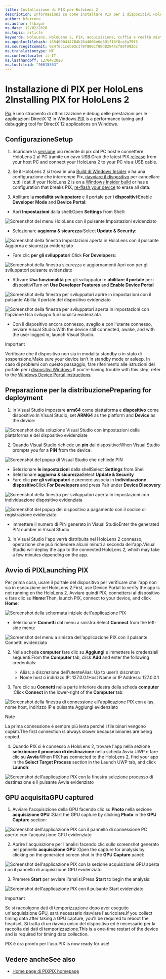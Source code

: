 ```yaml
---
title: Installazione di PIX per HoloLens 2
description: Informazioni su come installare PIX per i dispositivi HoloLens 2.
author: hferrone
ms.author: flbagar
ms.date: 12/02/2020
ms.topic: article
keywords: HoloLens, HoloLens 2, PIX, acquisizione, cuffia a realtà mista, cuffia di realtà mista di Windows, auricolare della realtà virtuale
ms.openlocfilehash: 4554600414784b2644006e6e891f16f8ce3a79f5
ms.sourcegitcommit: 924f8c1ceb93c378f800cf88d82944cf80f092bc
ms.translationtype: MT
ms.contentlocale: it-IT
ms.lasthandoff: 12/04/2020
ms.locfileid: "96615363"
---
```

# <a name="installing-pix-for-hololens-2"></a><span data-ttu-id="bbea2-104">Installazione di PIX per HoloLens 2</span><span class="sxs-lookup"><span data-stu-id="bbea2-104">Installing PIX for HoloLens 2</span></span>

<span data-ttu-id="bbea2-105">[Pix](https://devblogs.microsoft.com/pix) è uno strumento di ottimizzazione e debug delle prestazioni per le applicazioni DirectX 12 in Windows.</span><span class="sxs-lookup"><span data-stu-id="bbea2-105">[PIX](https://devblogs.microsoft.com/pix) is a performance tuning and debugging tool for DirectX 12 applications on Windows.</span></span> 

## <a name="setup"></a><span data-ttu-id="bbea2-106">Configurazione</span><span class="sxs-lookup"><span data-stu-id="bbea2-106">Setup</span></span>

1. <span data-ttu-id="bbea2-107">Scaricare la [versione]( https://devblogs.microsoft.com/pix/download) più recente di pix dal PC host e connettere HoloLens 2 al PC tramite un cavo USB.</span><span class="sxs-lookup"><span data-stu-id="bbea2-107">Grab the latest PIX [release]( https://devblogs.microsoft.com/pix/download) from your host PC and connect your HoloLens 2 to your PC via a USB cable.</span></span>

2. <span data-ttu-id="bbea2-108">Se il HoloLens 2 si trova in una [Build di Windows Insider](https://insider.windows.com) o ha una configurazione che interrompe Pix,  [riavviare il dispositivo](https://docs.microsoft.com/hololens/hololens-recovery) per cancellare tutti i dati.</span><span class="sxs-lookup"><span data-stu-id="bbea2-108">If your HoloLens 2 is on a [Windows Insider build](https://insider.windows.com) or has a configuration that breaks PIX,  [re-flash your device](https://docs.microsoft.com/hololens/hololens-recovery) to erase all data.</span></span>

3. <span data-ttu-id="bbea2-109">Abilitare la **modalità sviluppatore** e il portale per i **dispositivi**:</span><span class="sxs-lookup"><span data-stu-id="bbea2-109">Enable **Developer Mode** and **Device Portal**:</span></span>

* <span data-ttu-id="bbea2-110">Apri **Impostazioni** dalla shell:</span><span class="sxs-lookup"><span data-stu-id="bbea2-110">Open **Settings** from Shell:</span></span>

![Screenshot del menu HoloLens con il pulsante Impostazioni evidenziato](images/pix-img-01.jpg)

* <span data-ttu-id="bbea2-112">Selezionare **aggiorna & sicurezza**:</span><span class="sxs-lookup"><span data-stu-id="bbea2-112">Select **Update & Security**:</span></span>

![Screenshot della finestra Impostazioni aperta in HoloLens con il pulsante Aggiorna e sicurezza evidenziato](images/pix-img-02.jpg)

* <span data-ttu-id="bbea2-114">Fare clic **per gli sviluppatori**:</span><span class="sxs-lookup"><span data-stu-id="bbea2-114">Click **For Developers**:</span></span>

![Screenshot della finestra sicurezza e aggiornamenti Apri con per gli sviluppatori pulsante evidenziato](images/pix-img-03.jpg)

* <span data-ttu-id="bbea2-116">Attivare **Usa funzionalità** per gli sviluppatori e **abilitare il portale** per i dispositivi</span><span class="sxs-lookup"><span data-stu-id="bbea2-116">Turn on **Use Developer Features** and **Enable Device Portal**</span></span>

![Screenshot della finestra per sviluppatori aprire in impostazioni con il pulsante Abilita il portale del dispositivo evidenziato](images/pix-img-04.jpg)

![Screenshot della finestra per sviluppatori aperta in impostazioni con l'opzione Usa sviluppo funzionalità evidenziata](images/pix-img-05.jpg)

* <span data-ttu-id="bbea2-119">Con il dispositivo ancora connesso, sveglio e con l'utente connesso, avviare Visual Studio.</span><span class="sxs-lookup"><span data-stu-id="bbea2-119">With the device still connected, awake, and with the user logged in, launch Visual Studio.</span></span>

> [!IMPORTANT]
> <span data-ttu-id="bbea2-120">Verificare che il dispositivo non sia in modalità standby o in stato di sospensione.</span><span class="sxs-lookup"><span data-stu-id="bbea2-120">Make sure your device isn't in standby mode or asleep.</span></span> <span data-ttu-id="bbea2-121">In caso di problemi con questo passaggio, fare riferimento alle istruzioni del portale per i [dispositivi Windows](https://docs.microsoft.com/windows/mixed-reality/develop/platform-capabilities-and-apis/using-the-windows-device-portal).</span><span class="sxs-lookup"><span data-stu-id="bbea2-121">If you're having trouble with this step, refer to the [Windows Device Portal instructions](https://docs.microsoft.com/windows/mixed-reality/develop/platform-capabilities-and-apis/using-the-windows-device-portal).</span></span>

## <a name="preparing-for-deployment"></a><span data-ttu-id="bbea2-122">Preparazione per la distribuzione</span><span class="sxs-lookup"><span data-stu-id="bbea2-122">Preparing for deployment</span></span>

1. <span data-ttu-id="bbea2-123">In Visual Studio impostare **arm64** come piattaforma e **dispositivo** come dispositivo:</span><span class="sxs-lookup"><span data-stu-id="bbea2-123">In Visual Studio, set **ARM64** as the platform and **Device** as the device:</span></span>

![Screenshot della soluzione Visual Studio con impostazioni della piattaforma e del dispositivo evidenziate](images/pix-img-06.png)

2. <span data-ttu-id="bbea2-125">Quando Visual Studio richiede un **pin** dal dispositivo:</span><span class="sxs-lookup"><span data-stu-id="bbea2-125">When Visual Studio prompts you for a **PIN** from the device:</span></span>

![Screenshot del popup di Visual Studio che richiede PIN](images/pix-img-07.png)

* <span data-ttu-id="bbea2-127">Selezionare **le impostazioni** dalla shell</span><span class="sxs-lookup"><span data-stu-id="bbea2-127">Select **Settings** from Shell</span></span>
* <span data-ttu-id="bbea2-128">Selezionare **aggiorna & sicurezza**</span><span class="sxs-lookup"><span data-stu-id="bbea2-128">Select **Update & Security**</span></span>
* <span data-ttu-id="bbea2-129">Fare clic **per gli sviluppatori** e premere associa in **Individuazione dispositivo**</span><span class="sxs-lookup"><span data-stu-id="bbea2-129">Click **For Developers** and press Pair under **Device Discovery**</span></span> 

![Screenshot della finestra per sviluppatori aperta in impostazioni con individuazione dispositivo evidenziata](images/pix-img-08.jpg)

![Screenshot del popup del dispositivo a pagamento con il codice di registrazione evidenziato](images/pix-img-09.jpg)

* <span data-ttu-id="bbea2-132">Immettere il numero di PIN generato in Visual Studio</span><span class="sxs-lookup"><span data-stu-id="bbea2-132">Enter the generated PIN number in Visual Studio</span></span>

3. <span data-ttu-id="bbea2-133">In Visual Studio l'app verrà distribuita nel HoloLens 2 connesso, operazione che può richiedere alcuni minuti a seconda dell'app.</span><span class="sxs-lookup"><span data-stu-id="bbea2-133">Visual Studio will deploy the app to the connected HoloLens 2, which may take a few minutes depending on the app.</span></span>

## <a name="launching-pix"></a><span data-ttu-id="bbea2-134">Avvio di PIX</span><span class="sxs-lookup"><span data-stu-id="bbea2-134">Launching PIX</span></span>

<span data-ttu-id="bbea2-135">Per prima cosa, usare il portale del dispositivo per verificare che l'app non sia in esecuzione nel HoloLens 2.</span><span class="sxs-lookup"><span data-stu-id="bbea2-135">First, use Device Portal to verify the app is not running on the HoloLens 2.</span></span> <span data-ttu-id="bbea2-136">Avviare quindi PIX, connettersi al dispositivo e fare clic su **Home**:</span><span class="sxs-lookup"><span data-stu-id="bbea2-136">Then, launch PIX, connect to your device, and click **Home**:</span></span>

![Screenshot della schermata iniziale dell'applicazione PIX](images/pix-img-10.png)

* <span data-ttu-id="bbea2-138">Selezionare **Connetti** dal menu a sinistra:</span><span class="sxs-lookup"><span data-stu-id="bbea2-138">Select **Connect** from the left-side menu:</span></span>

![Screenshot del menu a sinistra dell'applicazione PIX con il pulsante Connetti evidenziato](images/pix-img-11.png)

2. <span data-ttu-id="bbea2-140">Nella scheda **computer** fare clic su **Aggiungi** e immettere le credenziali seguenti:</span><span class="sxs-lookup"><span data-stu-id="bbea2-140">From the **Computer** tab, click **Add** and enter the following credentials:</span></span>
    * <span data-ttu-id="bbea2-141">Alias: a discrezione dell'utente</span><span class="sxs-lookup"><span data-stu-id="bbea2-141">Alias: Up to user’s discretion</span></span>
    * <span data-ttu-id="bbea2-142">Nome host o indirizzo IP: 127.0.0.1</span><span class="sxs-lookup"><span data-stu-id="bbea2-142">Host Name or IP Address: 127.0.0.1</span></span>

3. <span data-ttu-id="bbea2-143">Fare clic su **Connetti** nella parte inferiore destra della scheda **computer** :</span><span class="sxs-lookup"><span data-stu-id="bbea2-143">Click **Connect** in the lower-right of the **Computer** tab:</span></span>

![Screenshot della finestra di connessione all'applicazione PIX con alias, nome host, indirizzo IP e pulsante Aggiungi evidenziato](images/pix-img-12.png)

> [!NOTE]
> <span data-ttu-id="bbea2-145">La prima connessione è sempre più lenta perché i file binari vengono copiati.</span><span class="sxs-lookup"><span data-stu-id="bbea2-145">The first connection is always slower because binaries are being copied.</span></span>

4. <span data-ttu-id="bbea2-146">Quando PIX si è connesso a HoloLens 2, trovare l'app nella sezione **selezionare il processo di destinazione** nella scheda Avvia UWP e fare clic su **Avvia**:</span><span class="sxs-lookup"><span data-stu-id="bbea2-146">When PIX has connected to the HoloLens 2, find your app in the **Select Target Process** section in the Launch UWP tab, and click **Launch**:</span></span>

![Screenshot dell'applicazione PIX con la finestra selezione processo di destinazione e il pulsante Avvia evidenziato](images/pix-img-13.png)

## <a name="gpu-captured"></a><span data-ttu-id="bbea2-148">GPU acquisita</span><span class="sxs-lookup"><span data-stu-id="bbea2-148">GPU captured</span></span>

1. <span data-ttu-id="bbea2-149">Avviare l'acquisizione della GPU facendo clic su **Photo** nella sezione **acquisizione GPU** :</span><span class="sxs-lookup"><span data-stu-id="bbea2-149">Start the GPU capture by clicking **Photo** in the **GPU Capture** section:</span></span>

![Screenshot dell'applicazione PIX con il pannello di connessione PC aperto con l'acquisizione GPU evidenziato](images/pix-img-14.png)

2. <span data-ttu-id="bbea2-151">Aprire l'acquisizione per l'analisi facendo clic sullo screenshot generato nel pannello **acquisizione GPU** :</span><span class="sxs-lookup"><span data-stu-id="bbea2-151">Open the capture for analysis by clicking on the generated screen shot in the **GPU Capture** panel:</span></span>

![Screenshot dell'applicazione PIX con la sezione acquisizione GPU aperta con il pannello di acquisizione GPU evidenziato](images/pix-img-15.png)

3. <span data-ttu-id="bbea2-153">Premere **Start** per avviare l'analisi:</span><span class="sxs-lookup"><span data-stu-id="bbea2-153">Press **Start** to begin the analysis:</span></span>

![Screenshot dell'applicazione PIX con il pulsante Start evidenziato](images/pix-img-16.png)

> [!IMPORTANT]
> <span data-ttu-id="bbea2-155">Se si raccolgono dati di temporizzazione dopo aver eseguito un'acquisizione GPU, sarà necessario riavviare l'auricolare.</span><span class="sxs-lookup"><span data-stu-id="bbea2-155">If you collect timing data after taking a GPU capture, you'll be required to reboot the headset.</span></span> <span data-ttu-id="bbea2-156">Si tratta di un riavvio unico del dispositivo ed è necessario per la raccolta dei dati di temporizzazione.</span><span class="sxs-lookup"><span data-stu-id="bbea2-156">This is a one-time restart of the device and is required for timing data collection.</span></span>

<span data-ttu-id="bbea2-157">PIX è ora pronto per l'uso.</span><span class="sxs-lookup"><span data-stu-id="bbea2-157">PIX is now ready for use!</span></span>

## <a name="see-also"></a><span data-ttu-id="bbea2-158">Vedere anche</span><span class="sxs-lookup"><span data-stu-id="bbea2-158">See also</span></span>
* [<span data-ttu-id="bbea2-159">Home page di PIX</span><span class="sxs-lookup"><span data-stu-id="bbea2-159">PIX homepage</span></span>](https://devblogs.microsoft.com/pix)